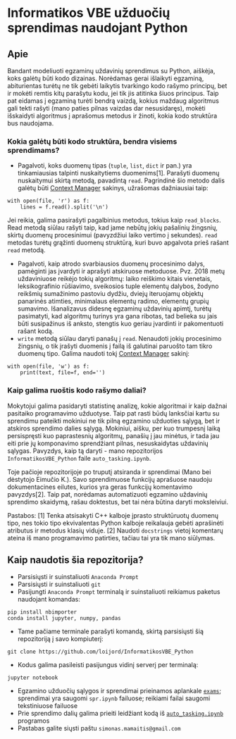 # Informatikos VBE užduočių sprendimas naudojant Python

## Apie

Bandant modeliuoti egzaminų uždavinių sprendimus su Python, aiškėja, koks galėtų būti kodo dizainas. Norėdamas gerai išlaikyti egzaminą, abiturientas turėtų ne tik gebėti laikytis tvarkingo kodo rašymo principų, bet ir mokėti remtis kitų parašytu kodu, jei tik jis atitinka šiuos principus. Taip pat eidamas į egzaminą turėti bendrą vaizdą, kokius maždaug algoritmus gali tekti rašyti (mano paties pilnas vaizdas dar nesusidaręs), mokėti išskaidyti algoritmus į aprašomus metodus ir žinoti, kokia kodo struktūra bus naudojama. 

### Kokia galėtų būti kodo struktūra, bendra visiems sprendimams? 

* Pagalvoti, koks duomenų tipas (`tuple`, `list`, `dict` ir pan.) yra tinkamiausias talpinti nuskaitytiems duomenims[1]. Parašyti duomenų nuskaitymui skirtą metodą, pavadintą `read`. Pagrindinė šio metodo dalis galėtų būti [Context Manager](https://book.pythontips.com/en/latest/context_managers.html) sakinys, užrašomas dažniausiai taip: 

```
with open(file, 'r') as f: 
    lines = f.read().split('\n')
```

Jei reikia, galima pasirašyti pagalbinius metodus, tokius kaip `read_blocks`. Read metodą siūlau rašyti taip, kad jame nebūtų jokių pašalinių žingsnių, skirtų duomenų procesinimui (pavyzdžiui laiko vertimo į sekundes). `read` metodas turėtų grąžinti duomenų struktūrą, kuri buvo apgalvota prieš rašant `read` metodą.
* Pagalvoti, kaip atrodo svarbiausios duomenų procesinimo dalys, pamėginti jas įvardyti ir aprašyti atskiruose metoduose. Pvz. 2018 metų uždaviniuose reikėjo tokių algoritmų: laiko reiškimo kitais vienetais, leksikografinio rūšiavimo, sveikosios tuple elementų dalybos, žodyno reikšmių sumažinimo pastoviu dydžiu, dviejų iteruojamų objektų panarinės atimties, minimalaus elementų radimo, elementų grupių sumavimo. Išanalizavus didesnę egzaminų uždavinių apimtį, turėtų pasimatyti, kad algoritmų turinys yra gana ribotas, tad belieka su jais būti susipažinus iš anksto, stengtis kuo geriau įvardinti ir pakomentuoti rašant kodą.
* `write` metodą siūlau daryti panašų į `read`. Nenaudoti jokių procesinimo žingsnių, o tik įrašyti duomenis į failą iš galutinai paruošto tam tikro duomenų tipo. Galima naudoti tokį [Context Manager](https://book.pythontips.com/en/latest/context_managers.html) sakinį:

```
with open(file, 'w') as f: 
    print(text, file=f, end='')
```

### Kaip galima ruoštis kodo rašymo daliai?

Mokytojui galima pasidaryti statistinę analizę, kokie algoritmai ir kaip dažnai pasitaiko programavimo užduotyse. Taip pat rasti būdų lanksčiai kartu su sprendimu pateikti mokiniui ne tik pilną egzamino užduoties sąlygą, bet ir atskiros sprendimo dalies sąlygą. Mokiniui, aišku, per kuo trumpesnį laiką persispręsti kuo paprastesnių algoritmų, panašių į jau minėtus, ir tada jau eiti prie jų komponavimo sprendžiant pilnas, nesuskaidytas uždavinių sąlygas. Pavyzdys, kaip tą daryti - mano repozitorijos `InformatikosVBE_Python` faile `auto_tasking.ipynb`.

Toje pačioje repozitorijoje po truputį atsiranda ir sprendimai (Mano bei dėstytojo Eimučio K.). Savo sprendimuose funkcijų aprašuose naudoju dokumentacines eilutes, kurios yra geras funkcijų komentavimo pavyzdys[2]. Taip pat, norėdamas automatizuoti egzamino uždavinių sprendimo skaidymą, rašau doktestus, bet tai nėra būtina daryti moksleiviui.

Pastabos:
[1] Tenka atsisakyti C++ kalboje įprasto struktūruotų duomenų tipo, nes tokio tipo ekvivalentas Python kalboje reikalauja gebėti aprašinėti atributus ir metodus klasių viduje.
[2] Naudoti `docstrings` vietoj komentarų ateina iš mano programavimo patirties, tačiau tai yra tik mano siūlymas.

## Kaip naudotis šia repozitorija?

* Parsisiųsti ir suinstaliuoti `Anaconda Prompt`
* Parsisiųsti ir suinstaliuoti `git`
* Pasijungti `Anaconda Prompt` terminalą ir suinstaliuoti reikiamus paketus naudojant komandas:

```
pip install nbimporter
conda install jupyter, numpy, pandas
```
    
* Tame pačiame terminale parašyti komandą, skirtą parsisiųsti šią repozitoriją į savo kompiuterį:

```
git clone https://github.com/loijord/InformatikosVBE_Python
```
    
* Kodus galima pasileisti pasijungus vidinį serverį per terminalą:

```
jupyter notebook
```
    
* Egzamino užduočių sąlygos ir sprendimai prieinamos aplankale [`exams`](https://github.com/loijord/InformatikosVBE_Python/tree/main/exams); sprendimai yra saugomi `spr.ipynb` failuose; reikiami failai saugomi tekstiniuose failuose
* Prie sprendimo dalių galima prieiti leidžiant kodą iš [`auto_tasking.ipynb`](https://github.com/loijord/InformatikosVBE_Python/blob/main/auto_tasking.ipynb) programos
* Pastabas galite siųsti paštu `simonas.mamaitis@gmail.com`
    
